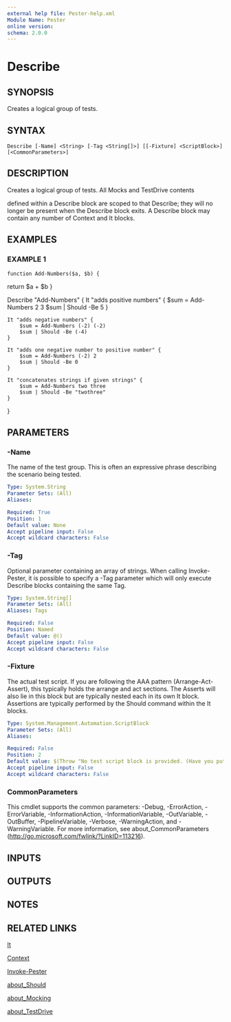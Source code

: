 ```yaml
---
external help file: Pester-help.xml
Module Name: Pester
online version:
schema: 2.0.0
---
```


# Describe

## SYNOPSIS
Creates a logical group of tests.

## SYNTAX

```
Describe [-Name] <String> [-Tag <String[]>] [[-Fixture] <ScriptBlock>] [<CommonParameters>]
```

## DESCRIPTION
Creates a logical group of tests.
All Mocks and TestDrive contents

defined within a Describe block are scoped to that Describe; they
will no longer be present when the Describe block exits.
A Describe
block may contain any number of Context and It blocks.

## EXAMPLES

### EXAMPLE 1
```
function Add-Numbers($a, $b) {
```

return $a + $b
}

Describe "Add-Numbers" {
    It "adds positive numbers" {
        $sum = Add-Numbers 2 3
        $sum | Should -Be 5
    }

    It "adds negative numbers" {
        $sum = Add-Numbers (-2) (-2)
        $sum | Should -Be (-4)
    }

    It "adds one negative number to positive number" {
        $sum = Add-Numbers (-2) 2
        $sum | Should -Be 0
    }

    It "concatenates strings if given strings" {
        $sum = Add-Numbers two three
        $sum | Should -Be "twothree"
    }
}

## PARAMETERS

### -Name
The name of the test group.
This is often an expressive phrase describing
the scenario being tested.

```yaml
Type: System.String
Parameter Sets: (All)
Aliases:

Required: True
Position: 1
Default value: None
Accept pipeline input: False
Accept wildcard characters: False
```

### -Tag
Optional parameter containing an array of strings.
When calling Invoke-Pester,
it is possible to specify a -Tag parameter which will only execute Describe blocks
containing the same Tag.

```yaml
Type: System.String[]
Parameter Sets: (All)
Aliases: Tags

Required: False
Position: Named
Default value: @()
Accept pipeline input: False
Accept wildcard characters: False
```

### -Fixture
The actual test script.
If you are following the AAA pattern (Arrange-Act-Assert),
this typically holds the arrange and act sections.
The Asserts will also lie
in this block but are typically nested each in its own It block.
Assertions are
typically performed by the Should command within the It blocks.

```yaml
Type: System.Management.Automation.ScriptBlock
Parameter Sets: (All)
Aliases:

Required: False
Position: 2
Default value: $(Throw "No test script block is provided. (Have you put the open curly brace on the next line?)")
Accept pipeline input: False
Accept wildcard characters: False
```

### CommonParameters
This cmdlet supports the common parameters: -Debug, -ErrorAction, -ErrorVariable, -InformationAction, -InformationVariable, -OutVariable, -OutBuffer, -PipelineVariable, -Verbose, -WarningAction, and -WarningVariable.
For more information, see about_CommonParameters (http://go.microsoft.com/fwlink/?LinkID=113216).

## INPUTS

## OUTPUTS

## NOTES

## RELATED LINKS

[It](It.md)

[Context](Context.md)

[Invoke-Pester](Invoke-Pester.md)

[about_Should](about_Should.md)

[about_Mocking](about_Mocking.md)

[about_TestDrive](about_TestDrive.md)
